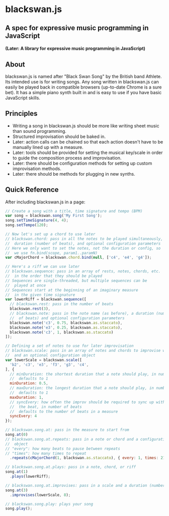 # blackswan.js
## A spec for expressive music programming in JavaScript
#### (Later: A library for expressive music programming in JavaScript)

## About
blackswan.js is named after "Black Swan Song" by the British band Athlete. Its intended use is for writing songs. Any song written in blackswan.js can easily be played back in compatible browsers (up-to-date Chrome is a sure bet). It has a simple piano synth built in and is easy to use if you have basic JavaScript skills.

## Principles
- Writing a song in blackswan.js should be more like writing sheet music than sound programming.
- Structured improvisation should be baked in.
- Later: action calls can be chained so that each action doesn't have to be manually lined up with a measure.
- Later: tools should be provided for setting the musical key/scale in order to guide the composition process and improvisation.
- Later: there should be configuration methods for setting up custom improvisation methods.
- Later: there should be methods for plugging in new synths.

## Quick Reference

After including blackswan.js in a page:

```javascript
// Create a song with a title, time signature and tempo (BPM)
var song = blackswan.song('My First Song');
song.setTimeSignature(4, 4);
song.setTempo(120);

// Now let's set up a chord to use later
// blackswan.chord: pass in all the notes to be played simultaneously, a
//  duration (number of beats), and optional configuration parameters
// Here we only want to set the notes, not the duration or config, so
//  we use fn.bind(scope, param1..paramN)
var cMajorChord = blackswan.chord.bind(null, ['c4', 'e4', 'g4']);

// Here's a riff we can use later
// blackswan.sequence: pass in an array of rests, notes, chords, etc.
//  in the order that they should be played
// Sequences are single-threaded, but multiple sequences can be
//  played at once
// Sequences start at the beginning of an imaginary measure
//  in the given time signature
var lowerRiff = blackswan.sequence([
  // blackswan.rest: pass in the number of beats
  blackswan.rest(3),
  // blackswan.note: pass in the note name (as before), a duration (number
  //  of beats) and optional configuration parameters
  blackswan.note('c3', 0.75, blackswan.as.staccato),
  blackswan.note('e3', 0.25, blackswan.as.staccato),
  blackswan.note('c3', 1, blackswan.as.staccato)
]);

// Defining a set of notes to use for later improvisation
// blackswan.scale: pass in an array of notes and chords to improvise with
//  and an optional configuration object
var lowerScale = blackswan.scale([
  'b2', 'c3', 'e3', 'f3', 'g3', 'c4',
], {
  // minDuration: the shortest duration that a note should play, in number of beats
  //  defaults to 1
  minDuration: 0.5,
  // maxDuration: the longest duration that a note should play, in number of beats
  //  defaults to 1
  maxDuration: 1,
  // syncEvery: how often the improv should be required to sync up with
  //  the beat, in number of beats
  //  defaults to the number of beats in a measure
  syncEvery: 4
});

// blackswan.song.at: pass in the measure to start from
song.at(0)
// blackswan.song.at.repeats: pass in a note or chord and a configuration
//  object
// "every": how many beats to pause between repeats
// "times": how many times to repeat
  .repeats(cMajorChord(1, blackswan.as.staccato), { every: 1, times: 21 });

// blackswan.song.at.plays: pass in a note, chord, or riff
song.at(1)
  .plays(lowerRiff);

// blackswan.song.at.improvises: pass in a scale and a duration (number of beats)
song.at(3)
  .improvises(lowerScale, 8);

// blackswan.song.play: plays your song
song.play();

```
